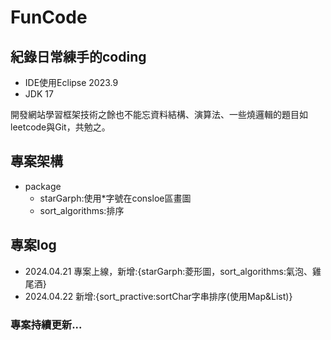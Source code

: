 # FunCode
## 紀錄日常練手的coding
- IDE使用Eclipse 2023.9
- JDK 17

開發網站學習框架技術之餘也不能忘資料結構、演算法、一些燒邏輯的題目如leetcode與Git，共勉之。

## 專案架構
- package
    - starGarph:使用*字號在consloe區畫圖
    - sort_algorithms:排序
## 專案log
- 2024.04.21 專案上線，新增:{starGarph:菱形圖，sort_algorithms:氣泡、雞尾酒}
- 2024.04.22  新增:{sort_practive:sortChar字串排序(使用Map&List)}
### 專案持續更新...
